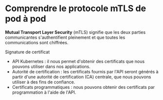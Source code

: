 # Comprendre le protocole mTLS de pod à pod

**Mutual Transport Layer Security** (mTLS) signifie que les deux parties communicantes s'authentifient pleinement et que toutes les communications sont chiffrées. <br>

Signature de certificat
- API Kubernetes : il nous permet d'obtenir des certificats que nous pouvons utiliser dans nos applications.
- Autorité de certification : les certificats fournis par l'API seront générés à partir d'une autorité de certification (CA) centrale, que nous pouvons utiliser à des fins de confiance.
- Certificats programmatiques : nous pouvons obtenir des certificats par programmation à l'aide de l'API.